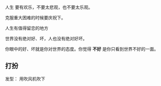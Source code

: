人生 要有欢乐，不要太悲观，也不要太乐观。

克服重大困难的时候要庆祝下。

人生有值得留恋的地方

世界没有绝对好、坏，人也没有绝对好坏。

你眼中的好、坏就是你对世界的态度。你觉得 **不好** 是你只看到世界不好的一面。


## 打扮

发型： 用吹风机吹下